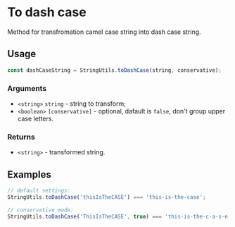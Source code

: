 To dash case
============

Method for transfromation camel case string into dash case string.


Usage
-----

```js
const dashCaseString = StringUtils.toDashCase(string, conservative);
```


### Arguments

* `<string>` `string` - string to transform;
* `<boolean>` `[conservative]` - optional, dafault is `false`, don't group upper case letters.


### Returns

* `<string>` - transformed string.


Examples
--------

```js
// default settings:
StringUtils.toDashCase('thisIsTheCASE') === 'this-is-the-case';

// conservative mode:
StringUtils.toDashCase('ThisIsTheCASE', true) === 'this-is-the-c-a-s-e';

```
